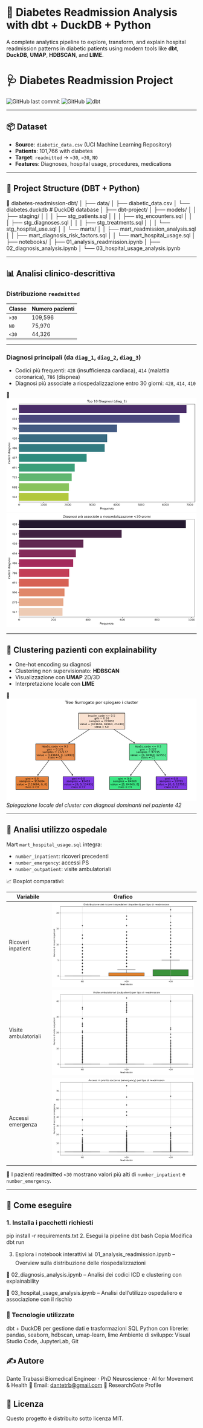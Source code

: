 # 🏥 Diabetes Readmission Analysis with dbt + DuckDB + Python

A complete analytics pipeline to explore, transform, and explain hospital readmission patterns in diabetic patients using modern tools like **dbt**, **DuckDB**, **UMAP**, **HDBSCAN**, and **LIME**.

# 🩺 Diabetes Readmission Project

![GitHub last commit](https://img.shields.io/github/last-commit/DanteTrb/diabetes-readmission-dbt?style=flat-square)
![GitHub](https://img.shields.io/badge/Python-3.11-blue?style=flat-square&logo=python)
![dbt](https://img.shields.io/badge/dbt-1.9.5-orange?style=flat-square&logo=dbt)

---

## 📦 Dataset

- **Source**: `diabetic_data.csv` (UCI Machine Learning Repository)
- **Patients**: 101,766 with diabetes
- **Target**: `readmitted` → `<30`, `>30`, `NO`
- **Features**: Diagnoses, hospital usage, procedures, medications

---

## 🧱 Project Structure (DBT + Python)

📁 diabetes-readmission-dbt/
│
├── data/
│ ├── diabetic_data.csv
│ └── diabetes.duckdb # DuckDB database
│
├── dbt-project/
│ ├── models/
│ │ ├── staging/
│ │ │ ├── stg_patients.sql
│ │ │ ├── stg_encounters.sql
│ │ │ ├── stg_diagnoses.sql
│ │ │ ├── stg_treatments.sql
│ │ │ └── stg_hospital_use.sql
│ │ └── marts/
│ │ ├── mart_readmission_analysis.sql
│ │ ├── mart_diagnosis_risk_factors.sql
│ │ └── mart_hospital_usage.sql
│
├── notebooks/
│ ├── 01_analysis_readmission.ipynb
│ ├── 02_diagnosis_analysis.ipynb
│ └── 03_hospital_usage_analysis.ipynb

---

## 📊 Analisi clinico-descrittiva

### Distribuzione `readmitted`

| Classe    | Numero pazienti |
|-----------|-----------------|
| `>30`     | 109,596          |
| `NO`      | 75,970           |
| `<30`     | 44,326           |

---

### Diagnosi principali (da `diag_1`, `diag_2`, `diag_3`)

- Codici più frequenti: `428` (insufficienza cardiaca), `414` (malattia coronarica), `786` (dispnea)
- Diagnosi più associate a riospedalizzazione entro 30 giorni: `428`, `414`, `410`

📸  
![Top Diagnosi](images/top10diagnosi.png)  
![Diagnosi e Riospedalizzazione <30](images/diagnosi<30day.png)

---

## 🧬 Clustering pazienti con explainability

- One-hot encoding su diagnosi
- Clustering non supervisionato: **HDBSCAN**
- Visualizzazione con **UMAP** 2D/3D
- Interpretazione locale con **LIME**

📸  
![Cluster Tree Surrogate](images/Treesurrogate.png)  
*Spiegazione locale del cluster con diagnosi dominanti nel paziente 42*

---

## 🏥 Analisi utilizzo ospedale

Mart `mart_hospital_usage.sql` integra:

- `number_inpatient`: ricoveri precedenti
- `number_emergency`: accessi PS
- `number_outpatient`: visite ambulatoriali

📈 Boxplot comparativi:

| Variabile | Grafico |
|----------|--------|
| Ricoveri inpatient | ![Ricoveri](images/distrbricoveri.png) |
| Visite ambulatoriali | ![Outpatient](images/visiteambulator.png) |
| Accessi emergenza | ![Emergency](images/accessopsoccorso.png) |

🔎 I pazienti readmitted `<30` mostrano valori più alti di `number_inpatient` e `number_emergency`.

---

## 🚀 Come eseguire

### 1. Installa i pacchetti richiesti
pip install -r requirements.txt
2. Esegui la pipeline dbt
bash
Copia
Modifica
dbt run

3. Esplora i notebook interattivi
📊 01_analysis_readmission.ipynb – Overview sulla distribuzione delle riospedalizzazioni

🧬 02_diagnosis_analysis.ipynb – Analisi dei codici ICD e clustering con explainability

🏥 03_hospital_usage_analysis.ipynb – Analisi dell’utilizzo ospedaliero e associazione con il rischio

### 🧰 Tecnologie utilizzate 
dbt + DuckDB per gestione dati e trasformazioni SQL
Python con librerie: pandas, seaborn, hdbscan, umap-learn, lime
Ambiente di sviluppo: Visual Studio Code, JupyterLab, Git

## ✍️ Autore
Dante Trabassi
Biomedical Engineer · PhD Neuroscience · AI for Movement & Health
📧 Email: dantetrb@gmail.com
🔗 ResearchGate Profile

## 📄 Licenza
Questo progetto è distribuito sotto licenza MIT.